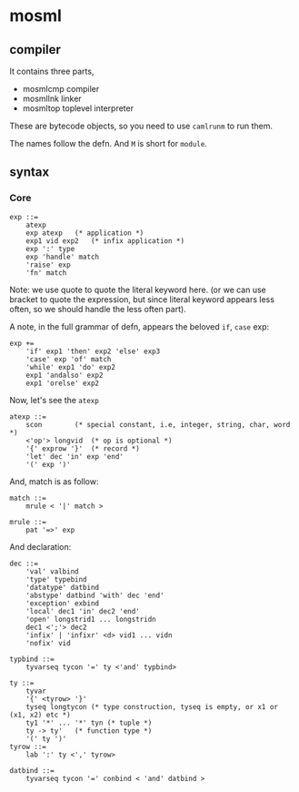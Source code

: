 # mosml

## compiler

It contains three parts,

- mosmlcmp	compiler
- mosmllnk	linker
- mosmltop	toplevel interpreter

These are bytecode objects, so you need to use `camlrunm` to run them.

The names follow the defn. And `M` is short for `module`.

## syntax

### Core

```
exp ::=
	atexp
	exp atexp	(* application *)
	exp1 vid exp2	(* infix application *)
	exp ':' type
	exp 'handle' match
	'raise' exp
	'fn' match
```

Note: we use quote to quote the literal keyword here. (or we can use bracket to quote the expression, but since literal keyword appears less often, so we should handle the less often part).

A note, in the full grammar of defn, appears the beloved `if`, `case` exp:

```
exp +=
	'if' exp1 'then' exp2 'else' exp3
	'case' exp 'of' match
	'while' exp1 'do' exp2
	exp1 'andalso' exp2
	exp1 'orelse' exp2
```


Now, let's see the `atexp`

```
atexp ::=
	scon		(* special constant, i.e, integer, string, char, word *)
	<'op'> longvid	(* op is optional *)
	'{' exprow '}'	(* record *)
	'let' dec 'in' exp 'end'
	'(' exp ')'
```

And, match is as follow:

```
match ::=
	mrule < '|' match >

mrule ::=
	pat '=>' exp
```

And declaration:

```
dec ::=
	'val' valbind
	'type' typebind
	'datatype' datbind
	'abstype' datbind 'with' dec 'end'
	'exception' exbind
	'local' dec1 'in' dec2 'end'
	'open' longstrid1 ... longstridn
	dec1 <';'> dec2
	'infix' | 'infixr' <d> vid1 ... vidn
	'nofix' vid

typbind ::=
	tyvarseq tycon '=' ty <'and' typbind>

ty ::=
	tyvar
	'{' <tyrow> '}'
	tyseq longtycon	(* type construction, tyseq is empty, or x1 or (x1, x2) etc *)
	ty1 '*' ... '*' tyn	(* tuple *)
	ty -> ty'	(* function type *)
	'(' ty ')'
tyrow ::=
	lab ':' ty <',' tyrow>
	
datbind ::=
	tyvarseq tycon '=' conbind < 'and' datbind >
```